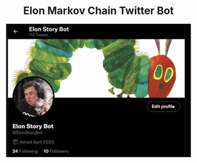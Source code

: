 <h1 align="center"> Elon Markov Chain Twitter Bot </h1> 
<img align="center" src="img/twitter.png"/>
